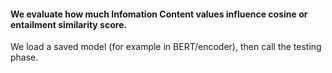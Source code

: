 

#### We evaluate how much Infomation Content values influence cosine or entailment similarity score.

We load a saved model (for example in BERT/encoder), then call the testing phase. 
